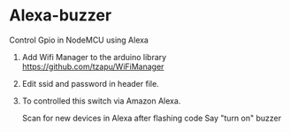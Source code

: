 # Alexa-buzzer
Control Gpio in NodeMCU using Alexa


1. Add Wifi Manager to the arduino library  https://github.com/tzapu/WiFiManager
2. Edit ssid and password in header file.
3. To controlled this switch via Amazon Alexa.

    Scan for new devices in Alexa after flashing code
    Say "turn on" buzzer

